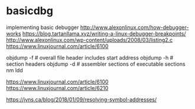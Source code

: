 # basicdbg
implementing basic debugger
http://www.alexonlinux.com/how-debugger-works
https://blog.tartanllama.xyz/writing-a-linux-debugger-breakpoints/
http://www.alexonlinux.com/wp-content/uploads/2008/03/listing2.c
https://www.linuxjournal.com/article/6100

objdump -f # overall file header includes start address
objdump -h # section headers
objdump -d # assembler sections of executable sections
nm
ldd

https://www.linuxjournal.com/article/6100
https://www.linuxjournal.com/article/6210

https://jvns.ca/blog/2018/01/09/resolving-symbol-addresses/
